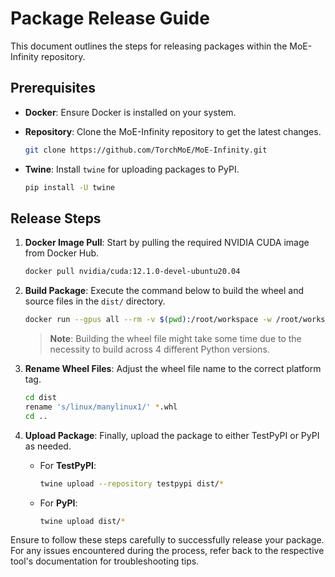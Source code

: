 # Package Release Guide

This document outlines the steps for releasing packages within the MoE-Infinity repository.

## Prerequisites

- **Docker**: Ensure Docker is installed on your system.
- **Repository**: Clone the MoE-Infinity repository to get the latest changes.

    ```bash
    git clone https://github.com/TorchMoE/MoE-Infinity.git
    ```

- **Twine**: Install `twine` for uploading packages to PyPI.

    ```bash
    pip install -U twine
    ```

## Release Steps

1. **Docker Image Pull**: Start by pulling the required NVIDIA CUDA image from Docker Hub.

    ```bash
    docker pull nvidia/cuda:12.1.0-devel-ubuntu20.04
    ```

2. **Build Package**: Execute the command below to build the wheel and source files in the `dist/` directory.

    ```bash
    docker run --gpus all --rm -v $(pwd):/root/workspace -w /root/workspace nvidia/cuda:12.1.0-devel-ubuntu20.04 /bin/bash /root/workspace/scripts/matrix_build.sh
    ```

    > **Note**: Building the wheel file might take some time due to the necessity to build across 4 different Python versions.

3. **Rename Wheel Files**: Adjust the wheel file name to the correct platform tag.

    ```bash
    cd dist
    rename 's/linux/manylinux1/' *.whl
    cd ..
    ```

4. **Upload Package**: Finally, upload the package to either TestPyPI or PyPI as needed.

    - For **TestPyPI**:

        ```bash
        twine upload --repository testpypi dist/*
        ```

    - For **PyPI**:

        ```bash
        twine upload dist/*
        ```

Ensure to follow these steps carefully to successfully release your package. For any issues encountered during the process, refer back to the respective tool's documentation for troubleshooting tips.

